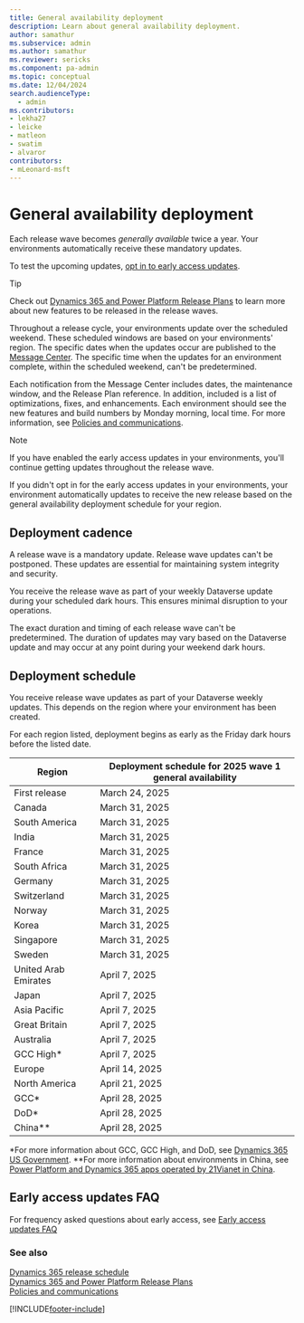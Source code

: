 ```yaml
---
title: General availability deployment 
description: Learn about general availability deployment.
author: samathur
ms.subservice: admin
ms.author: samathur 
ms.reviewer: sericks
ms.component: pa-admin
ms.topic: conceptual
ms.date: 12/04/2024
search.audienceType: 
  - admin
ms.contributors:
- lekha27
- leicke
- matleon
- swatim
- alvaror
contributors:
- mLeonard-msft
---
```

# General availability deployment

Each release wave becomes _generally available_ twice a year. Your environments automatically receive these mandatory updates.

To test the upcoming updates, [opt in to early access updates](opt-in-early-access-updates.md).

> [!TIP]
> Check out [Dynamics 365 and Power Platform Release Plans](/dynamics365/release-plans/) to learn more about new features to be released in the release waves.

Throughout a release cycle, your environments update over the scheduled weekend. These scheduled windows are based on your environments' region. The specific dates when the updates occur are published to the [Message Center](/office365/admin/manage/message-center). The specific time when the updates for an environment complete, within the scheduled weekend, can't be predetermined.

Each notification from the Message Center includes dates, the maintenance window, and the Release Plan reference. In addition, included is a list of optimizations, fixes, and enhancements. Each environment should see the new features and build numbers by Monday morning, local time. For more information, see [Policies and communications](policies-communications.md#scheduled-system-updates-and-maintenance).  

> [!NOTE]
> If you have enabled the early access updates in your environments, you'll continue getting updates throughout the release wave.
>
> If you didn't opt in for the early access updates in your environments, your environment automatically updates to receive the new release based on the general availability deployment schedule for your region.  

## Deployment cadence

A release wave is a mandatory update. Release wave updates can't be postponed. These updates are essential for maintaining system integrity and security.

You receive the release wave as part of your weekly Dataverse update during your scheduled dark hours. This ensures minimal disruption to your operations.

The exact duration and timing of each release wave can't be predetermined. The duration of updates may vary based on the Dataverse update and may occur at any point during your weekend dark hours.

## Deployment schedule  

You receive release wave updates as part of your Dataverse weekly updates. This depends on the region where your environment has been created.

For each region listed, deployment begins as early as the Friday dark hours before the listed date.

|Region  | Deployment schedule for 2025 wave 1 general availability |
|---------|---------|
| First release                | March 24, 2025 |
| Canada                       | March 31, 2025  |
| South America                | March 31, 2025  |
| India                        | March 31, 2025  |
| France                       | March 31, 2025  |
| South Africa                 | March 31, 2025  |
| Germany                      | March 31, 2025  |
| Switzerland                  | March 31, 2025  |
| Norway                       | March 31, 2025  |
| Korea                        | March 31, 2025  |
| Singapore                    | March 31, 2025  |
| Sweden                       | March 31, 2025  |
| United Arab Emirates         | April 7, 2025  |
| Japan                        | April 7, 2025  |
| Asia Pacific                 | April 7, 2025  |
| Great Britain                | April 7, 2025  |
| Australia                    | April 7, 2025  |
| GCC High\*                   | April 7, 2025  |
| Europe                       | April 14, 2025 |
| North America                | April 21, 2025 |
| GCC\*                        | April 28, 2025 |
| DoD\*                        | April 28, 2025 |
| China\**                      | April 28, 2025 |

\*For more information about GCC, GCC High, and DoD, see [Dynamics 365 US Government](microsoft-dynamics-365-government.md).
\**For more information about environments in China, see [Power Platform and Dynamics 365 apps operated by 21Vianet in China](about-microsoft-cloud-china.md).

## Early access updates FAQ

For frequency asked questions about early access, see [Early access updates FAQ](opt-in-early-access-updates.md#early-access-updates-faq) 

### See also

[Dynamics 365 release schedule](/dynamics365/get-started/release-schedule) <br />
[Dynamics 365 and Power Platform Release Plans](/dynamics365/release-plans/) <br />
[Policies and communications](policies-communications.md)

[!INCLUDE[footer-include](../includes/footer-banner.md)]
